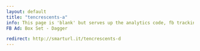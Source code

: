 ```yaml
---
layout: default
title: "tencrescents-a"
info: This page is 'blank' but serves up the analytics code, fb tracking pixel, and then fowards to an Amazon SmartURL link.
FB Ad: Box Set - Dagger

redirect: http://smarturl.it/tencrescents-d
---
```

